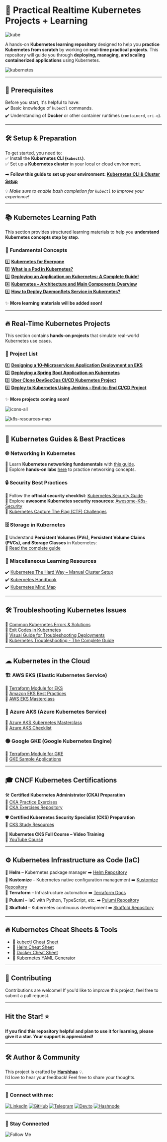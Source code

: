 # 🚀 **Practical Realtime Kubernetes Projects + Learning**  

![kube](https://imgur.com/UI0WSZB.png)

A hands-on **Kubernetes learning repository** designed to help you **practice Kubernetes from scratch** by working on **real-time practical projects**. This repository will guide you through **deploying, managing, and scaling containerized applications** using Kubernetes.  

![kubernetes](https://imgur.com/kHtYfa8.png)  

---

## 📌 **Prerequisites**  

Before you start, it's helpful to have:  
✔️ Basic knowledge of `kubectl` commands.  
✔️ Understanding of **Docker** or other container runtimes (`containerd`, `cri-o`).  

---

## 🛠 **Setup & Preparation**  

To get started, you need to:  
✅ Install the **Kubernetes CLI (`kubectl`)**.  
✅ Set up a **Kubernetes cluster** in your local or cloud environment.  

➡️ **Follow this guide to set up your environment:** [**Kubernetes CLI & Cluster Setup**](https://gist.github.com/NotHarshhaa/854ed5c12fff07acde88faf95b9decff)  

💡 *Make sure to enable bash completion for `kubectl` to improve your experience!*  

---

## 📚 **Kubernetes Learning Path**  

This section provides structured learning materials to help you **understand Kubernetes concepts step by step**.  

### 📖 **Fundamental Concepts**  

1️⃣ [**Kubernetes for Everyone**](https://github.com/goswami800/kubernetes-projects-learning/blob/main/learning/kubernetes-for-everyone/README.md)  
2️⃣ [**What is a Pod in Kubernetes?**](https://github.com/goswami800/kubernetes-projects-learning/blob/main/learning/What-is-Pod-in-Kubernetes/README.md)  
3️⃣ [**Deploying an Application on Kubernetes: A Complete Guide!**](https://github.com/goswami800/kubernetes-projects/blob/master/learning/Deploying-an-Application-on-Kubernetes/README.md)  
4️⃣ [**Kubernetes – Architecture and Main Components Overview**](https://github.com/goswami800/kubernetes-projects/blob/master/learning/Kubernetes-components-overview/README.md)  
5️⃣ [**How to Deploy DaemonSets Service in Kubernetes?**](https://github.com/goswami800/kubernetes-projects/blob/master/learning/Deploy-DaemonSets-Service-in-Kubernetes/README.md)  

✨ **More learning materials will be added soon!**  

---

## 🔥 **Real-Time Kubernetes Projects**  

This section contains **hands-on projects** that simulate real-world Kubernetes use cases.  

### 🚀 **Project List**  

1️⃣ [**Designing a 10-Microservices Application Deployment on EKS**](https://github.com/goswami800/kubernetes-projects/blob/master/projects/10-microservices-deployment-eks/README.md)  
2️⃣ [**Deploying a Spring Boot Application on Kubernetes**](https://github.com/goswami800/kubernetes-projects/blob/master/projects/Deploying-Spring-Boot-K8S/README.md)  
3️⃣ [**Uber Clone DevSecOps CI/CD Kubernetes Project**](https://github.com/goswami800/kubernetes-projects/blob/master/projects/Uber-Clone-DevSecOps/README.md)  
4️⃣ [**Deploy to Kubernetes Using Jenkins – End-to-End CI/CD Project**](https://github.com/goswami800/kubernetes-projects/blob/master/projects/Kubernetes-Using-Jenkins/README.md)  

✨ **More projects coming soon!**  

![icons-all](https://imgur.com/W53NNea.png)

![k8s-resources-map](https://imgur.com/4vq8Nxz.png)

---

## 📖 **Kubernetes Guides & Best Practices**  

### 🌐 **Networking in Kubernetes**  

🔹 Learn **Kubernetes networking fundamentals** with [this guide](https://www.tkng.io/).  
🔹 Explore **hands-on labs** [here](https://www.tkng.io/lab/) to practice networking concepts.  

### 🔒 **Security Best Practices**  

🔹 Follow the **official security checklist**: [Kubernetes Security Guide](https://kubernetes.io/docs/concepts/security/security-checklist/)  
🔹 Explore **awesome Kubernetes security resources**: [Awesome-K8s-Security](https://github.com/magnologan/awesome-k8s-security)  
🔹 [Kubernetes Capture The Flag (CTF) Challenges](https://eksclustergames.com)  

### 🗄 **Storage in Kubernetes**  

🔹 Understand **Persistent Volumes (PVs), Persistent Volume Claims (PVCs), and Storage Classes** in Kubernetes:  
   📌 [Read the complete guide](https://medium.com/@seifeddinerajhi/understanding-storage-in-kubernetes-ee2c19001aae)  

### 📌 **Miscellaneous Learning Resources**  

✔️ [Kubernetes The Hard Way – Manual Cluster Setup](https://github.com/kelseyhightower/kubernetes-the-hard-way)  
✔️ [Kubernetes Handbook](https://github.com/rootsongjc/kubernetes-handbook)  
✔️ [Kubernetes Mind Map](https://betterprogramming.pub/6-important-things-you-need-to-run-kubernetes-in-production-d573d61258c5)  

---

## 🛠 **Troubleshooting Kubernetes Issues**  

🔹 [Common Kubernetes Errors & Solutions](https://cloudtweaks.com/2023/01/common-kubernetes-errors/)  
🔹 [Exit Codes in Kubernetes](https://komodor.com/learn/exit-codes-in-containers-and-kubernetes-the-complete-guide/)  
🔹 [Visual Guide for Troubleshooting Deployments](https://learnk8s.io/troubleshooting-deployments)  
🔹 [Kubernetes Troubleshooting - The Complete Guide](https://komodor.com/learn/kubernetes-troubleshooting-the-complete-guide/)  

---

## ☁ **Kubernetes in the Cloud**  

### 🏗 **AWS EKS (Elastic Kubernetes Service)**  

📌 [Terraform Module for EKS](https://github.com/terraform-aws-modules/terraform-aws-eks)  
📌 [Amazon EKS Best Practices](https://aws.github.io/aws-eks-best-practices/)  
📌 [AWS EKS Masterclass](https://github.com/stacksimplify/aws-eks-kubernetes-masterclass)  

### 🔵 **Azure AKS (Azure Kubernetes Service)**  

📌 [Azure AKS Kubernetes Masterclass](https://github.com/stacksimplify/azure-aks-kubernetes-masterclass)  
📌 [Azure AKS Checklist](https://www.the-aks-checklist.com/)  

### 🟢 **Google GKE (Google Kubernetes Engine)**  

📌 [Terraform Module for GKE](https://github.com/terraform-google-modules/terraform-google-kubernetes-engine)  
📌 [GKE Sample Applications](https://github.com/GoogleCloudPlatform/kubernetes-engine-samples)  

---

## 🎓 **CNCF Kubernetes Certifications**  

🛠 **Certified Kubernetes Administrator (CKA) Preparation**  
📌 [CKA Practice Exercises](https://github.com/alijahnas/CKA-practice-exercises)  
📌 [CKA Exercises Repository](https://github.com/chadmcrowell/CKA-Exercises)  

🛡 **Certified Kubernetes Security Specialist (CKS) Preparation**  
📌 [CKS Study Resources](https://github.com/walidshaari/Certified-Kubernetes-Security-Specialist)  

🎥 **Kubernetes CKS Full Course – Video Training**  
📌 [YouTube Course](https://www.youtube.com/watch?v=d9xfB5qaOfg)  

---

## ⚙️ **Kubernetes Infrastructure as Code (IaC)**  

🔹 **Helm** – Kubernetes package manager ➡️ [Helm Repository](https://github.com/helm/helm)  
🔹 **Kustomize** – Kubernetes native configuration management ➡️ [Kustomize Repository](https://github.com/kubernetes-sigs/kustomize)  
🔹 **Terraform** – Infrastructure automation ➡️ [Terraform Docs](https://www.terraform.io/)  
🔹 **Pulumi** – IaC with Python, TypeScript, etc. ➡️ [Pulumi Repository](https://github.com/pulumi/pulumi)  
🔹 **Skaffold** – Kubernetes continuous development ➡️ [Skaffold Repository](https://github.com/GoogleContainerTools/skaffold)  

---

## 🔥 **Kubernetes Cheat Sheets & Tools**

- 📌 [kubectl Cheat Sheet](https://github.com/NotHarshhaa/devops-cheatsheet/blob/master/Containerization/Kubernetes.md)
- 📌 [Helm Cheat Sheet](https://github.com/NotHarshhaa/devops-cheatsheet/blob/master/Containerization/Helm.md)
- 📌 [Docker Cheat Sheet](https://github.com/NotHarshhaa/devops-cheatsheet/blob/master/Containerization/Docker.md)
- 📌 [Kubernetes YAML Generator](https://www.k8syaml.com/)

---

## 🤝 **Contributing**  

Contributions are welcome! If you'd like to improve this project, feel free to submit a pull request.  

---

## **Hit the Star!** ⭐

**If you find this repository helpful and plan to use it for learning, please give it a star. Your support is appreciated!**

---

## 🛠️ **Author & Community**  

This project is crafted by **[Harshhaa](https://github.com/goswami800)** 💡.  
I’d love to hear your feedback! Feel free to share your thoughts.  

---

### 📧 **Connect with me:**

[![LinkedIn](https://img.shields.io/badge/LinkedIn-%230077B5.svg?style=for-the-badge&logo=linkedin&logoColor=white)](https://linkedin.com/in/harshhaa-vardhan-reddy) [![GitHub](https://img.shields.io/badge/GitHub-181717?style=for-the-badge&logo=github&logoColor=white)](https://github.com/NotHarshhaa)  [![Telegram](https://img.shields.io/badge/Telegram-26A5E4?style=for-the-badge&logo=telegram&logoColor=white)](https://t.me/prodevopsguy) [![Dev.to](https://img.shields.io/badge/Dev.to-0A0A0A?style=for-the-badge&logo=dev.to&logoColor=white)](https://dev.to/notharshhaa) [![Hashnode](https://img.shields.io/badge/Hashnode-2962FF?style=for-the-badge&logo=hashnode&logoColor=white)](https://hashnode.com/@prodevopsguy)  

---

### 📢 **Stay Connected**  

![Follow Me](https://imgur.com/2j7GSPs.png)
